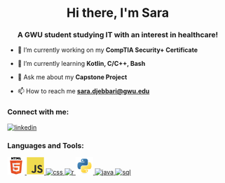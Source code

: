 <!---
sarabytee/sarabytee is a ✨ special ✨ repository because its `README.md` (this file) appears on your GitHub profile.
You can click the Preview link to take a look at your changes.
--->
<h1 align="center">Hi there, I'm Sara</h1>
<h3 align="center">A GWU student studying IT with an interest in healthcare!</h3>

- 🔭 I’m currently working on my **CompTIA Security+ Certificate**

- 🌱 I’m currently learning **Kotlin, C/C++, Bash**

- 💬 Ask me about my **Capstone Project**

- 📫 How to reach me **sara.djebbari@gwu.edu**


<h3 align="left">Connect with me:</h3>
<p align="left"> <a href="https://www.linkedin.com/in/sara-djebbari/" target="_blank" rel="noreferrer"> <img src="https://raw.githubusercontent.com/devicons/devicon/master/icons/LinkedIn.svg" alt="linkedin" width="48" height="48"/> </a>
</p>

<h3 align="left">Languages and Tools:</h3>
<p align="left"> <a href="https://www.w3schools.com/html/" target="_blank" rel="noreferrer"> <img src="https://raw.githubusercontent.com/devicons/devicon/master/icons/html5/html5-original-wordmark.svg" alt="html5" width="40" height="40"/> </a>
<a href="https://developer.mozilla.org/en-US/docs/Web/JavaScript" target="_blank" rel="noreferrer"> <img src="https://raw.githubusercontent.com/devicons/devicon/master/icons/javascript/javascript-original.svg" alt="javascript" width="40" height="40"/> </a>
<a href="https://www.w3schools.com/css/" target="_blank" rel="noreferrer"> <img src="https://upload.wikimedia.org/wikipedia/commons/a/ab/Official_CSS_Logo.svg" alt="css" width="40" height="40"/> </a>
<a href="https://www.r-project.org/" target="_blank" rel="noreferrer"> <img src="https://www.r-project.org/logo/Rlogo.svg" alt="r" width="40" height="40"/> </a> 
<a href="https://www.python.org" target="_blank" rel="noreferrer"> <img src="https://raw.githubusercontent.com/devicons/devicon/master/icons/python/python-original.svg" alt="python" width="40" height="40"/> </a> 
<a href="https://www.java.com/en/" target="_blank" rel="noreferrer"> <img src="https://www.vectorlogo.zone/logos/java/java-icon.svg" alt="java" width="40" height="40"/> </a> 
<a href="https://aws.amazon.com/what-is/sql/" target="_blank" rel="noreferrer"> <img src="https://upload.wikimedia.org/wikipedia/commons/d/d7/Sql_data_base_with_logo.svg" alt="sql" width="80" height="40"/> </a>
</p>

